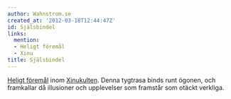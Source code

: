 ```yaml
---
author: Wahnstrom.se
created_at: '2012-03-18T12:44:47Z'
id: Själsbindel
links:
  mention:
  - Heligt föremål
  - Xinu
title: Själsbindel
---
```


[Heligt föremål] inom [Xinukulten]. Denna tygtrasa binds runt ögonen, och framkallar då illusioner
och upplevelser som framstår som otäckt verkliga.

  [Heligt föremål]: Heligt_föremål
  [Xinukulten]: Xinu
